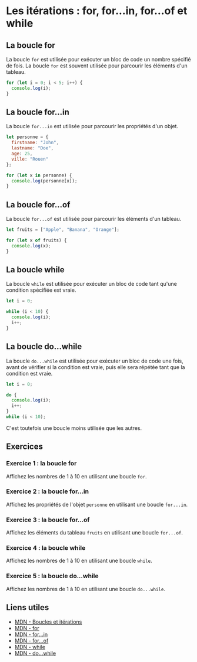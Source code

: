 # Les itérations : for, for...in, for...of et while

## La boucle for

La boucle `for` est utilisée pour exécuter un bloc de code un nombre spécifié de fois. La boucle `for` est souvent utilisée pour parcourir les éléments d'un tableau.

```javascript
for (let i = 0; i < 5; i++) {
  console.log(i);
}
```

## La boucle for...in

La boucle `for...in` est utilisée pour parcourir les propriétés d'un objet.

```javascript
let personne = {
  firstname: "John",
  lastname: "Doe",
  age: 25,
  ville: "Rouen"
};

for (let x in personne) {
  console.log(personne[x]);
}
```

## La boucle for...of

La boucle `for...of` est utilisée pour parcourir les éléments d'un tableau.

```javascript
let fruits = ["Apple", "Banana", "Orange"];

for (let x of fruits) {
  console.log(x);
}
```

## La boucle while

La boucle `while` est utilisée pour exécuter un bloc de code tant qu'une condition spécifiée est vraie.

```javascript
let i = 0;

while (i < 10) {
  console.log(i);
  i++;
}
```

## La boucle do...while

La boucle `do...while` est utilisée pour exécuter un bloc de code une fois, avant de vérifier si la condition est vraie, puis elle sera répétée tant que la condition est vraie.

```javascript
let i = 0;

do {
  console.log(i);
  i++;
}
while (i < 10);
```

C'est toutefois une boucle moins utilisée que les autres.

## Exercices

### Exercice 1 : la boucle for

Affichez les nombres de 1 à 10 en utilisant une boucle `for`.

### Exercice 2 : la boucle for...in

Affichez les propriétés de l'objet `personne` en utilisant une boucle `for...in`.

### Exercice 3 : la boucle for...of

Affichez les éléments du tableau `fruits` en utilisant une boucle `for...of`.

### Exercice 4 : la boucle while

Affichez les nombres de 1 à 10 en utilisant une boucle `while`.

### Exercice 5 : la boucle do...while

Affichez les nombres de 1 à 10 en utilisant une boucle `do...while`.


## Liens utiles

- [MDN - Boucles et itérations](https://developer.mozilla.org/fr/docs/Web/JavaScript/Guide/Boucles_et_it%C3%A9ration)
- [MDN - for](https://developer.mozilla.org/fr/docs/Web/JavaScript/Reference/Instructions/for)
- [MDN - for...in](https://developer.mozilla.org/fr/docs/Web/JavaScript/Reference/Instructions/for...in)
- [MDN - for...of](https://developer.mozilla.org/fr/docs/Web/JavaScript/Reference/Instructions/for...of)
- [MDN - while](https://developer.mozilla.org/fr/docs/Web/JavaScript/Reference/Instructions/while)
- [MDN - do...while](https://developer.mozilla.org/fr/docs/Web/JavaScript/Reference/Instructions/do...while)


